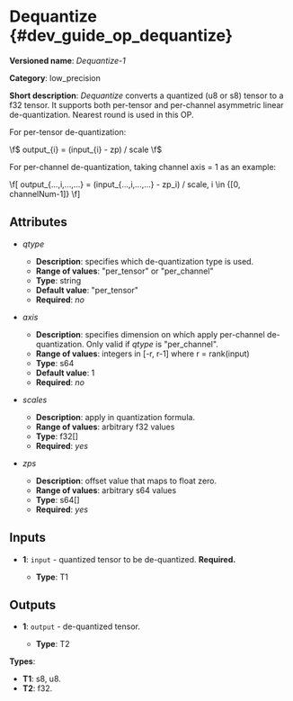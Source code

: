 # Dequantize {#dev_guide_op_dequantize}

**Versioned name**: *Dequantize-1*

**Category**: low_precision

**Short description**: *Dequantize* converts a quantized (u8 or s8) tensor
to a f32 tensor. It supports  both per-tensor and per-channel asymmetric
linear de-quantization. Nearest round is used in this OP.

For per-tensor de-quantization:

  \f$ output_{i} = (input_{i} - zp) / scale \f$

For per-channel de-quantization, taking channel axis = 1 as an example:

   \f[ output_{...,i,...,...} = (input_{...,i,...,...}  - zp_i) / scale,
   i \in {[0, channelNum-1]} \f]

## Attributes

* *qtype*

  * **Description**: specifies which de-quantization type is used.
  * **Range of values**: "per_tensor" or "per_channel"
  * **Type**: string
  * **Default value**: "per_tensor"
  * **Required**: *no*

* *axis*

  * **Description**: specifies dimension on which apply per-channel
    de-quantization. Only valid if *qtype* is "per_channel".
  * **Range of values**: integers in [-r, r-1] where r = rank(input)
  * **Type**: s64
  * **Default value**: 1
  * **Required**: *no*

* *scales*

  * **Description**: apply in quantization formula.
  * **Range of values**: arbitrary f32 values
  * **Type**: f32[]
  * **Required**: *yes*

* *zps*

  * **Description**: offset value that maps to float zero.
  * **Range of values**: arbitrary s64 values
  * **Type**: s64[]
  * **Required**: *yes*

## Inputs

* **1**: ``input`` - quantized tensor to be de-quantized. **Required.**

  * **Type**: T1

## Outputs

* **1**: ``output`` - de-quantized tensor.

  * **Type**: T2

**Types**:

* **T1**: s8, u8.
* **T2**: f32.

